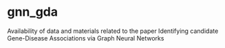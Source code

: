 # gnn_gda
Availability of data and materials related to the paper Identifying candidate Gene-Disease Associations via Graph Neural Networks
